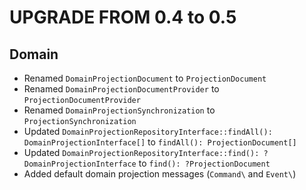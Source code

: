 # UPGRADE FROM 0.4 to 0.5

## Domain

- Renamed `DomainProjectionDocument` to `ProjectionDocument`
- Renamed `DomainProjectionDocumentProvider` to `ProjectionDocumentProvider`
- Renamed `DomainProjectionSynchronization` to `ProjectionSynchronization`
- Updated `DomainProjectionRepositoryInterface::findAll(): DomainProjectionInterface[]` to `findAll(): ProjectionDocument[]`
- Updated `DomainProjectionRepositoryInterface::find(): ?DomainProjectionInterface` to `find(): ?ProjectionDocument`
- Added default domain projection messages (`Command\` and `Event\`)
